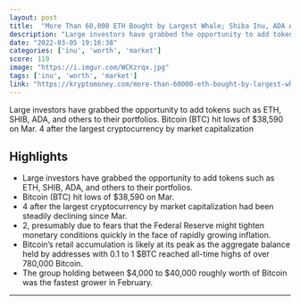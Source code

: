```yaml
---
layout: post
title:  "More Than 60,000 ETH Bought by Largest Whale; Shiba Inu, ADA Accumulation Continues As Bitcoin Further Dips to $38K"
description: "Large investors have grabbed the opportunity to add tokens such as ETH, SHIB, ADA, and others to their portfolios. Bitcoin (BTC) hit lows of $38,590 on Mar. 4 after the largest cryptocurrency by market capitalization"
date: "2022-03-05 19:16:38"
categories: ['inu', 'worth', 'market']
score: 119
image: "https://i.imgur.com/WCKzrqx.jpg"
tags: ['inu', 'worth', 'market']
link: "https://kryptomoney.com/more-than-60000-eth-bought-by-largest-whale-shiba-inu-ada-accumulation-continues-as-bitcoin-further-dips-to-38k/"
---
```


Large investors have grabbed the opportunity to add tokens such as ETH, SHIB, ADA, and others to their portfolios. Bitcoin (BTC) hit lows of $38,590 on Mar. 4 after the largest cryptocurrency by market capitalization

## Highlights

- Large investors have grabbed the opportunity to add tokens such as ETH, SHIB, ADA, and others to their portfolios.
- Bitcoin (BTC) hit lows of $38,590 on Mar.
- 4 after the largest cryptocurrency by market capitalization had been steadily declining since Mar.
- 2, presumably due to fears that the Federal Reserve might tighten monetary conditions quickly in the face of rapidly growing inflation.
- Bitcoin’s retail accumulation is likely at its peak as the aggregate balance held by addresses with 0.1 to 1 $BTC reached all-time highs of over 780,000 Bitcoin.
- The group holding between $4,000 to $40,000 roughly worth of Bitcoin was the fastest grower in February.

---
